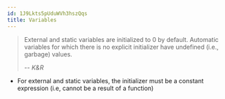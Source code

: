 ```yaml
---
id: 1J9Lkts5pUduWVh3hszQqs
title: Variables
---
```



> External and static variables are initialized to 0 by default. Automatic variables for which there is no explicit initializer have undefined (i.e., garbage) values.
>
> -- <cite> K&R </cite>

- For external and static variables, the initializer must be a constant expression (i.e, cannot be a result of a function)
